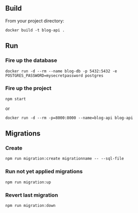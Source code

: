 ## Build

From your project directory:

`docker build -t blog-api .`

## Run

### Fire up the database

`docker run -d --rm --name blog-db -p 5432:5432 -e POSTGRES_PASSWORD=mysecretpassword postgres`

### Fire up the project

`npm start`

or

`docker run -d --rm -p=8000:8000 --name=blog-api blog-api`

## Migrations

### Create

`npm run migration:create migrationname -- --sql-file`

### Run not yet applied migrations

`npm run migration:up`

### Revert last migration

`npm run migration:down`
